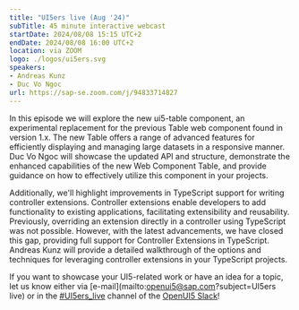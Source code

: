 ```yaml
---
title: "UI5ers live (Aug '24)"
subTitle: 45 minute interactive webcast
startDate: 2024/08/08 15:15 UTC+2
endDate: 2024/08/08 16:00 UTC+2
location: via ZOOM
logo: ./logos/ui5ers.svg
speakers:
- Andreas Kunz
- Duc Vo Ngoc
url: https://sap-se.zoom.com/j/94833714827
---
```

In this episode we will explore the new ui5-table component, an experimental replacement for the previous Table web component found in version 1.x. 
The new Table offers a range of advanced features for efficiently displaying and managing large datasets in a responsive manner. 
Duc Vo Ngoc will showcase the updated API and structure, demonstrate the enhanced capabilities of the new Web Component Table, and provide guidance on how to effectively utilize this component in your projects.

Additionally, we'll highlight improvements in TypeScript support for writing controller extensions. 
Controller extensions enable developers to add functionality to existing applications, facilitating extensibility and reusability. 
Previously, overriding an extension directly in a controller using TypeScript was not possible. 
However, with the latest advancements, we have closed this gap, providing full support for Controller Extensions in TypeScript.
Andreas Kunz will provide a detailed walkthrough of the options and techniques for leveraging controller extensions in your TypeScript projects.

If you want to showcase your UI5-related work or have an idea for a topic, let us know either via [e-mail](mailto:openui5@sap.com?subject=UI5ers live) or in the 
[#UI5ers_live](https://openui5.slack.com/archives/C01CP60AAN7) channel of the [OpenUI5 Slack](https://ui5-slack-invite.cfapps.eu10.hana.ondemand.com/)!
